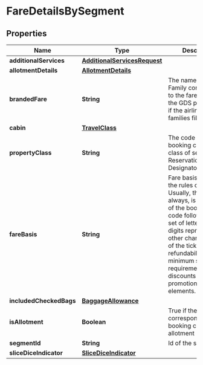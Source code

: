 # FareDetailsBySegment

## Properties
Name | Type | Description | Notes
------------ | ------------- | ------------- | -------------
**additionalServices** | [**AdditionalServicesRequest**](AdditionalServicesRequest.md) |  |  [optional]
**allotmentDetails** | [**AllotmentDetails**](AllotmentDetails.md) |  |  [optional]
**brandedFare** | **String** | The name of the Fare Family corresponding to the fares. Only for the GDS provider and if the airline has fare families filled |  [optional]
**cabin** | [**TravelClass**](TravelClass.md) |  |  [optional]
**propertyClass** | **String** | The code of the booking class, a.k.a. class of service or Reservations/Booking Designator (RBD) |  [optional]
**fareBasis** | **String** | Fare basis specifying the rules of a fare. Usually, though not always, is composed of the booking class code followed by a set of letters and digits representing other characteristics of the ticket, such as refundability, minimum stay requirements, discounts or special promotional elements. |  [optional]
**includedCheckedBags** | [**BaggageAllowance**](BaggageAllowance.md) |  |  [optional]
**isAllotment** | **Boolean** | True if the corresponding booking class is in an allotment |  [optional]
**segmentId** | **String** | Id of the segment | 
**sliceDiceIndicator** | [**SliceDiceIndicator**](SliceDiceIndicator.md) |  |  [optional]

